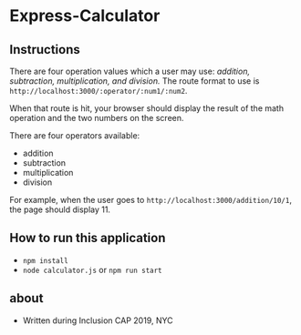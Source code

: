 # Express-Calculator

## Instructions
There are four operation values which a user may use: *addition, subtraction, multiplication, and division.*
The route format to use is `http://localhost:3000/:operator/:num1/:num2`.

When that route is hit, your browser should display the result of the math operation and the two numbers on the screen.

There are four operators available:
- addition
- subtraction
- multiplication
- division

For example, when the user goes to `http://localhost:3000/addition/10/1`, the page should display 11.

## How to run this application
- `npm install`
- `node calculator.js` or `npm run start`

## about
- Written during Inclusion CAP 2019, NYC
